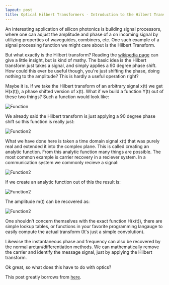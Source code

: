 ```yaml
---
layout: post
title: Optical Hilbert Transformers - Introduction to the Hilbert Transform
---
```


An interesting application of silicon photonics is building signal processors, where one can adjust the amplitude and phase of a on incoming signal by utilizing properties of waveguides, combiners, etc. One such example of a signal processing function we might care about is the Hilbert Transform.

But what exactly is the Hilbert transform? Reading the [wikipedia page](https://en.wikipedia.org/wiki/Hilbert_transform) can give a little insight, but is kind of mathy. The basic idea is the Hilbert transform just takes a signal, and simply applies a 90 degree phase shift. How could this ever be useful though, you're just shifting the phase, doing nothing to the amplitude? This is hardly a useful operation right?

Maybe it is. If we take the Hilbert transform of an arbitrary signal x(t) we get H(x(t)), a phase shifted version of x(t). What if we build a function Y(t) out of these two things? Such a function would look like: 

![Function]({{togblog.github.io}}/images/Hilbert_FUNC1.png)

We already said the Hilbert transform is just applying a 90 degree phase shift so this function is really just: 

![Function2]({{togblog.github.io}}/images/Hilbert_FUNC2.png)

What we have done here is taken a time domain signal x(t) that was purely real and extended it into the complex plane. This is called creating an analytic function. From this analytic function many things are possible. The most common example is carrier recovery in a reciever system. In a communication system we commonly recieve a signal:

![Function2]({{togblog.github.io}}/images/Carrier.png)

If we create an analytic function out of this the result is:

![Function2]({{togblog.github.io}}/images/Carrier_recovery.png)

The amplitude m(t) can be recovered as:

![Function2]({{togblog.github.io}}/images/message.png)

One shouldn't concern themselves with the exact function H(x(t)), there are simple lookup tables, or functions in your favorite programming langauge to easily compute the actual transform (It's just a simple convolution).

Likewise the instantaneous phase and frequency can also be recovered by the normal arctan/differentiation methods. We can mathematically remove the carrier and identify the message signal, just by applying the Hilbert transform.

Ok great, so what does this have to do with optics?

This post greatly borrows from [here](https://www.gaussianwaves.com/2017/04/analytic-signal-hilbert-transform-and-fft/).

